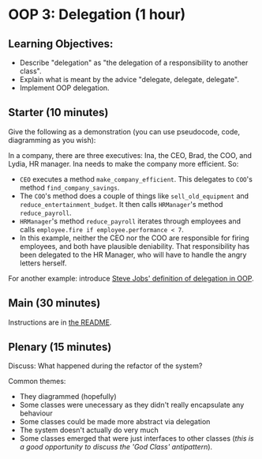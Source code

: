 # OOP 3: Delegation (1 hour)

## Learning Objectives:

- Describe "delegation" as "the delegation of a responsibility to another class".
- Explain what is meant by the advice "delegate, delegate, delegate".
- Implement OOP delegation.

## Starter (10 minutes)

Give the following as a demonstration (you can use pseudocode, code, diagramming as you wish):

In a company, there are three executives: Ina, the CEO, Brad, the COO, and Lydia, HR manager. Ina needs to make the company more efficient. So:

- `CEO` executes a method `make_company_efficient`. This delegates to `COO`'s method `find_company_savings`.
- The `COO`'s method does a couple of things like `sell_old_equipment` and `reduce_entertainment_budget`. It then calls `HRManager`'s method `reduce_payroll`.
- `HRManager`'s method `reduce_payroll` iterates through employees and calls `employee.fire if employee.performance < 7`.
- In this example, neither the CEO nor the COO are responsible for firing employees, and both have plausible deniability. That responsibility has been delegated to the HR Manager, who will have to handle the angry letters herself.

For another example: introduce [Steve Jobs' definition of delegation in OOP](http://www.edibleapple.com/2011/10/29/steve-jobs-explains-object-oriented-programming/).

## Main (30 minutes)

Instructions are in [the README](README.md).

## Plenary (15 minutes)

Discuss: What happened during the refactor of the system?

Common themes:

- They diagrammed (hopefully)
- Some classes were unecessary as they didn't really encapsulate any behaviour
- Some classes could be made more abstract via delegation
- The system doesn't actually do very much
- Some classes emerged that were just interfaces to other classes (_this is a good opportunity to discuss the 'God Class' antipattern_).
